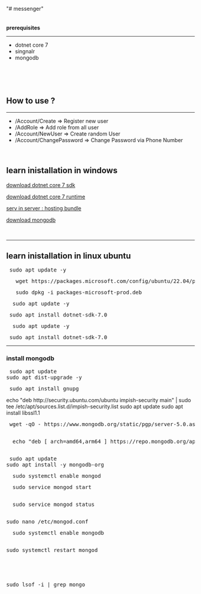 
"# messenger"
<br/>
<br/>
<br/>
<b>prerequisites</b>
<hr> 
<ul>
  <li> dotnet core 7</li>
  <li> singnalr </li>
  <li> mongodb </li>
</ul>

<br/>
<br/>
<br/>
<h2>  How to use ? </h2>
<hr> 
<ul> 
  <li> /Account/Create => Register new user  </li>
  <li> /AddRole => Add role from all user   </li>
  <li> /Account/NewUser => Create random User</li>
  <li>/Account/ChangePassword =>  Change Password via Phone Number</li>
</ul>
<br/>
<h2> learn inistallation in windows </h2>
<p> <a href="https://dotnet.microsoft.com/en-us/download/dotnet/thank-you/sdk-7.0.404-windows-x64-installer"> download dotnet core 7 sdk </a> </p>
 <p> <a href="https://dotnet.microsoft.com/en-us/download/dotnet/thank-you/runtime-aspnetcore-7.0.14-windows-x64-installer"> download dotnet core 7 runtime </a> </p>
 <p> <a href="https://dotnet.microsoft.com/en-us/download/dotnet/thank-you/runtime-aspnetcore-7.0.14-windows-hosting-bundle-installer">  serv in server : hosting bundle </a> </p>
  <p> <a href="https://www.mongodb.com/docs/manual/tutorial/install-mongodb-on-windows/">   download mongodb </a> </p>
  <br>
  <hr>
<h2> learn inistallation in  linux ubuntu  </h2>
<pre> sudo apt update -y</pre>
<pre>   wget https://packages.microsoft.com/config/ubuntu/22.04/packages-microsoft-prod.deb </pre>
<pre>   sudo dpkg -i packages-microsoft-prod.deb</pre>
<pre>  sudo apt update -y  </pre>
<pre> sudo apt install dotnet-sdk-7.0</pre>
<pre>  sudo apt update -y  </pre>
<pre> sudo apt install dotnet-sdk-7.0</pre>
<hr> 
<h3> install mongodb  </h3>
 <pre> sudo apt update
sudo apt dist-upgrade -y</pre>
<pre> sudo apt install gnupg</pre> 
<per> echo "deb http://security.ubuntu.com/ubuntu impish-security main" | sudo tee /etc/apt/sources.list.d/impish-security.list
sudo apt update
sudo apt install libssl1.1</per>
<pre> wget -qO - https://www.mongodb.org/static/pgp/server-5.0.asc | sudo apt-key add -
</pre>
<pre> 
  echo "deb [ arch=amd64,arm64 ] https://repo.mongodb.org/apt/ubuntu focal/mongodb-org/5.0 multiverse" | sudo tee /etc/apt/sources.list.d/mongodb-org-5.0.list

</pre>

<pre> sudo apt update
sudo apt install -y mongodb-org</pre>
<pre>
  sudo systemctl enable mongod
</pre>
<pre>
  sudo service mongod start
</pre>
<pre> 
  sudo service mongod status
</pre>

<pre> 
sudo nano /etc/mongod.conf
</pre>
<pre>
  sudo systemctl enable mongodb
<pre> 
sudo systemctl restart mongod
</pre>
<pre> 
sudo lsof -i | grep mongo
</pre>


